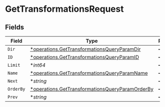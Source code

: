 # GetTransformationsRequest


## Fields

| Field                                                                                                             | Type                                                                                                              | Required                                                                                                          | Description                                                                                                       |
| ----------------------------------------------------------------------------------------------------------------- | ----------------------------------------------------------------------------------------------------------------- | ----------------------------------------------------------------------------------------------------------------- | ----------------------------------------------------------------------------------------------------------------- |
| `Dir`                                                                                                             | [*operations.GetTransformationsQueryParamDir](../../models/operations/gettransformationsqueryparamdir.md)         | :heavy_minus_sign:                                                                                                | N/A                                                                                                               |
| `ID`                                                                                                              | [*operations.GetTransformationsQueryParamID](../../models/operations/gettransformationsqueryparamid.md)           | :heavy_minus_sign:                                                                                                | N/A                                                                                                               |
| `Limit`                                                                                                           | **int64*                                                                                                          | :heavy_minus_sign:                                                                                                | N/A                                                                                                               |
| `Name`                                                                                                            | [*operations.GetTransformationsQueryParamName](../../models/operations/gettransformationsqueryparamname.md)       | :heavy_minus_sign:                                                                                                | N/A                                                                                                               |
| `Next`                                                                                                            | **string*                                                                                                         | :heavy_minus_sign:                                                                                                | N/A                                                                                                               |
| `OrderBy`                                                                                                         | [*operations.GetTransformationsQueryParamOrderBy](../../models/operations/gettransformationsqueryparamorderby.md) | :heavy_minus_sign:                                                                                                | N/A                                                                                                               |
| `Prev`                                                                                                            | **string*                                                                                                         | :heavy_minus_sign:                                                                                                | N/A                                                                                                               |